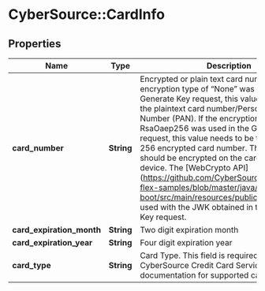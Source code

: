 # CyberSource::CardInfo

## Properties
Name | Type | Description | Notes
------------ | ------------- | ------------- | -------------
**card_number** | **String** | Encrypted or plain text card number. If the encryption type of “None” was used in the Generate Key request, this value can be set to the plaintext card number/Personal Account Number (PAN). If the encryption type of RsaOaep256 was used in the Generate Key request, this value needs to be the RSA OAEP 256 encrypted card number. The card number should be encrypted on the cardholders’ device. The [WebCrypto API] (https://github.com/CyberSource/cybersource-flex-samples/blob/master/java/spring-boot/src/main/resources/public/flex.js) can be used with the JWK obtained in the Generate Key request. | 
**card_expiration_month** | **String** | Two digit expiration month | [optional] 
**card_expiration_year** | **String** | Four digit expiration year | [optional] 
**card_type** | **String** | Card Type. This field is required. Refer to the CyberSource Credit Card Services documentation for supported card types. | 


